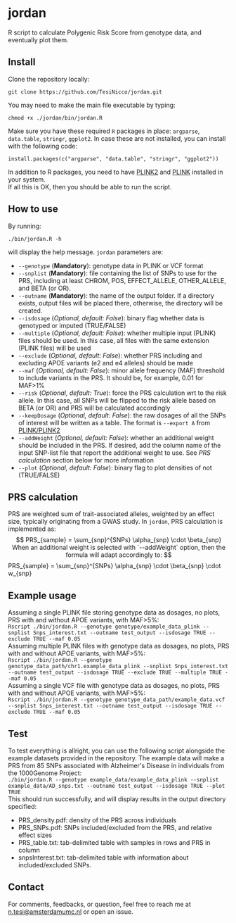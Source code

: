 # jordan
R script to calculate Polygenic Risk Score from genotype data, and eventually plot them.

## Install
Clone the repository locally:
```console
git clone https://github.com/TesiNicco/jordan.git
```

You may need to make the main file executable by typing:
```console
chmod +x ./jordan/bin/jordan.R
```

Make sure you have these required `R` packages in place: `argparse`, `data.table`, `stringr`, `ggplot2`.
In case these are not installed, you can install with the following code:
```console
install.packages(c("argparse", "data.table", "stringr", "ggplot2"))
```
In addition to R packages, you need to have [PLINK2](https://www.cog-genomics.org/plink/2.0/) and [PLINK](https://www.cog-genomics.org/plink/1.9/) installed in your system.  
If all this is OK, then you should be able to run the script.  

## How to use
By running:  
```console
./bin/jordan.R -h
```
will display the help message. `jordan` parameters are:  
- `--genotype` (**Mandatory**): genotype data in PLINK or VCF format  
- `--snplist` (**Mandatory**): file containing the list of SNPs to use for the PRS, including at least CHROM, POS, EFFECT_ALLELE, OTHER_ALLELE, and BETA (or OR).  
- `--outname` (**Mandatory**): the name of the output folder. If a directory exists, output files will be placed there, otherwise, the directory will be created.  
- `--isdosage` (*Optional, default: False*): binary flag whether data is genotyped or imputed (TRUE/FALSE)  
- `--multiple` (*Optional, default: False*): whether multiple input (PLINK) files should be used. In this case, all files with the same extension (PLINK files) will be used    
- `--exclude` (*Optional, default: False*): whether PRS including and excluding APOE variants (e2 and e4 alleles) should be made  
- `--maf` (*Optional, default: False*): minor allele frequency (MAF) threshold to include variants in the PRS. It should be, for example, 0.01 for MAF>1%  
- `--risk` (*Optional, default: True*): force the PRS calculation wrt to the risk allele. In this case, all SNPs will be flipped to the risk allele based on BETA (or OR) and PRS will be calculated accordingly  
- `--keepDosage` (*Optional, default: False*): the raw dosages of all the SNPs of interest will be written as a table. The format is `--export A` from [PLINK/PLINK2](https://www.cog-genomics.org/plink/2.0/data#export)  
- `--addWeight` (*Optional, default: False*): whether an additional weight should be included in the PRS. If desired, add the column name of the input SNP-list file that report the additional weight to use. See *PRS calculation* section below for more information  
- `--plot` (*Optional, default: False*): binary flag to plot densities of not (TRUE/FALSE)  

## PRS calculation
PRS are weighted sum of trait-associated alleles, weighted by an effect size, typically originating from a GWAS study. In `jordan`, PRS calculation is implemented as:  
$$ PRS_{sample} = \sum_{snp}^{SNPs} \alpha_{snp} \cdot \beta_{snp}
When an additional weight is selected with `--addWeight` option, then the formula will adapt accordingly to:  
$$ PRS_{sample} = \sum_{snp}^{SNPs} \alpha_{snp} \cdot \beta_{snp} \cdot w_{snp}

## Example usage
Assuming a single PLINK file storing genotype data as dosages, no plots, PRS with and without APOE variants, with MAF>5%:  
`Rscript ./bin/jordan.R --genotype genotype/example_data_plink --snplist Snps_interest.txt --outname test_output --isdosage TRUE --exclude TRUE --maf 0.05`  
Assuming multiple PLINK files with genotype data as dosages, no plots, PRS with and without APOE variants, with MAF>5%:  
`Rscript ./bin/jordan.R --genotype genotype_data_path/chr1.example_data_plink --snplist Snps_interest.txt --outname test_output --isdosage TRUE --exclude TRUE --multiple TRUE --maf 0.05`  
Assuming a single VCF file with genotype data as dosages, no plots, PRS with and without APOE variants, with MAF>5%:  
`Rscript ./bin/jordan.R --genotype genotype_data_path/example_data.vcf --snplist Snps_interest.txt --outname test_output --isdosage TRUE --exclude TRUE --maf 0.05`  

## Test
To test everything is allright, you can use the following script alongside the example datasets provided in the repository. The example data will make a PRS from 85 SNPs associated with Alzheimer's Disease in individuals from the 1000Genome Project:  
`./bin/jordan.R --genotype example_data/example_data_plink --snplist example_data/AD_snps.txt --outname test_output --isdosage TRUE --plot TRUE`  
This should run successfully, and will display results in the output directory specified:  
- PRS_density.pdf: density of the PRS across individuals  
- PRS_SNPs.pdf: SNPs included/excluded from the PRS, and relative effect sizes  
- PRS_table.txt: tab-delimited table with samples in rows and PRS in column  
- snpsInterest.txt: tab-delimited table with information about included/excluded SNPs.  

## Contact
For comments, feedbacks, or question, feel free to reach me at n.tesi@amsterdamumc.nl or open an issue.



